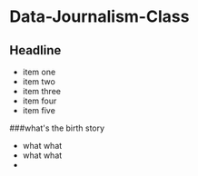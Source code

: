 Data-Journalism-Class
=====================


## Headline

- item one
- item two
- item three
- item four
- item five


###what's the birth story

- what what
- what what
- 
